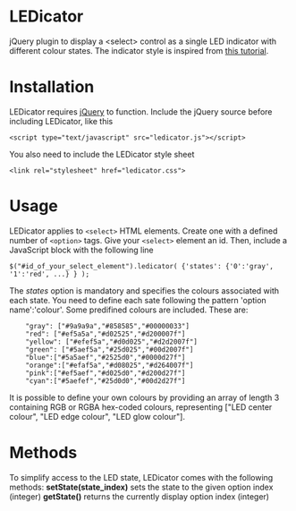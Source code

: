 # LEDicator
jQuery plugin to display a &lt;select> control as a single LED indicator with different colour states.
The indicator style is inspired from [this tutorial](http://tympanus.net/Tutorials/CSS3ButtonSwitches/).

# Installation

LEDicator requires [jQuery](https://jquery.com) to function. Include the jQuery source before including LEDicator, like this
````
<script type="text/javascript" src="ledicator.js"></script>
````

You also need to include the LEDicator style sheet

````
<link rel="stylesheet" href="ledicator.css">
````

# Usage

LEDicator applies to ````<select>```` HTML elements. Create one with a defined number of ````<option>```` tags. Give your ````<select>```` element an id. Then, include a JavaScript block with the following line

````
$("#id_of_your_select_element").ledicator( {'states': {'0':'gray', '1':'red', ...} } );
````

The *states* option is mandatory and specifies the colours associated with each state. You need to define each sate following the pattern 'option name':'colour'.
Some predifined colours are included. These are:

````
	"gray": ["#9a9a9a","#858585","#00000033"]
	"red": ["#ef5a5a","#d02525","#d200007f"]
	"yellow": ["#efef5a","#d0d025","#d2d2007f"]
	"green": ["#5aef5a","#25d025","#00d2007f"]
	"blue":["#5a5aef","#2525d0","#0000d27f"]
	"orange":["#efaf5a","#d08025","#d264007f"]
	"pink":["#ef5aef","#d025d0","#d200d27f"]
	"cyan":["#5aefef","#25d0d0","#00d2d27f"]	
````

It is possible to define your own colours by providing an array of length 3 containing RGB or RGBA hex-coded colours, representing ["LED center colour", "LED edge colour", "LED glow colour"].

# Methods

To simplify access to the LED state, LEDicator comes with the following methods:
**setState(state_index)** sets the state to the given option index (integer)
**getState()** returns the currently display option index (integer)
